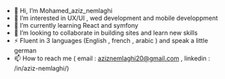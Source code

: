 - 👋 Hi, I’m Mohamed_aziz_nemlaghi
- 👀 I’m interested in UX/UI , wed development and mobile developpment
- 🌱 I’m currently learning React and symfony 
- 💞️ I’m looking to collaborate in building sites and learn new skills
- ⚡ Fluent in 3 languages (English , french , arabic )  and speak a little german 
- 📫 How to reach me ( email : aziznemlaghi20@gmail.com , linkedin : /in/aziz-nemlaghi/)

